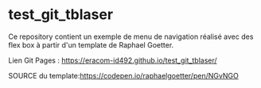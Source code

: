 # test_git_tblaser

Ce repository contient un exemple de menu de navigation réalisé avec des flex box à partir d'un template de Raphael Goetter.


Lien Git Pages : https://eracom-id492.github.io/test_git_tblaser/

SOURCE du template:https://codepen.io/raphaelgoetter/pen/NGvNGO
